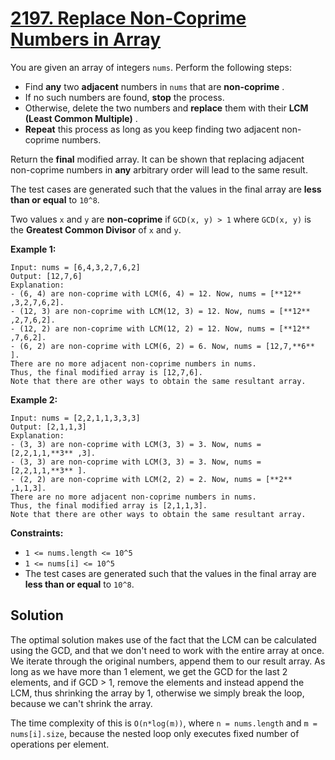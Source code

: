 # [2197. Replace Non-Coprime Numbers in Array](https://leetcode.com/problems/replace-non-coprime-numbers-in-array/description/?envType=daily-question&envId=2025-09-16)

You are given an array of integers <code>nums</code>. Perform the following steps:

- Find **any**  two **adjacent**  numbers in <code>nums</code> that are **non-coprime** .
- If no such numbers are found, **stop**  the process.
- Otherwise, delete the two numbers and **replace**  them with their **LCM (Least Common Multiple)** .
- **Repeat**  this process as long as you keep finding two adjacent non-coprime numbers.

Return the **final**  modified array. It can be shown that replacing adjacent non-coprime numbers in **any**  arbitrary order will lead to the same result.

The test cases are generated such that the values in the final array are **less than or equal**  to <code>10^8</code>.

Two values <code>x</code> and <code>y</code> are **non-coprime**  if <code>GCD(x, y) > 1</code> where <code>GCD(x, y)</code> is the **Greatest Common Divisor**  of <code>x</code> and <code>y</code>.

**Example 1:**

```
Input: nums = [6,4,3,2,7,6,2]
Output: [12,7,6]
Explanation: 
- (6, 4) are non-coprime with LCM(6, 4) = 12. Now, nums = [**12** ,3,2,7,6,2].
- (12, 3) are non-coprime with LCM(12, 3) = 12. Now, nums = [**12** ,2,7,6,2].
- (12, 2) are non-coprime with LCM(12, 2) = 12. Now, nums = [**12** ,7,6,2].
- (6, 2) are non-coprime with LCM(6, 2) = 6. Now, nums = [12,7,**6** ].
There are no more adjacent non-coprime numbers in nums.
Thus, the final modified array is [12,7,6].
Note that there are other ways to obtain the same resultant array.
```

**Example 2:**

```
Input: nums = [2,2,1,1,3,3,3]
Output: [2,1,1,3]
Explanation: 
- (3, 3) are non-coprime with LCM(3, 3) = 3. Now, nums = [2,2,1,1,**3** ,3].
- (3, 3) are non-coprime with LCM(3, 3) = 3. Now, nums = [2,2,1,1,**3** ].
- (2, 2) are non-coprime with LCM(2, 2) = 2. Now, nums = [**2** ,1,1,3].
There are no more adjacent non-coprime numbers in nums.
Thus, the final modified array is [2,1,1,3].
Note that there are other ways to obtain the same resultant array.
```

**Constraints:**

- <code>1 <= nums.length <= 10^5</code>
- <code>1 <= nums[i] <= 10^5</code>
- The test cases are generated such that the values in the final array are **less than or equal**  to <code>10^8</code>.

## Solution

The optimal solution makes use of the fact that the LCM can be calculated using the GCD, and that we don't need to work
with the entire array at once. We iterate through the original numbers, append them to our result array. As long as we have
more than 1 element, we get the GCD for the last 2 elements, and if GCD > 1, remove the elements and instead append the LCM, 
thus shrinking the array by 1, otherwise we simply break the loop, because we can't shrink the array.

The time complexity of this is `O(n*log(m))`, where `n = nums.length` and `m = nums[i].size`, because the nested loop 
only executes fixed number of operations per element.